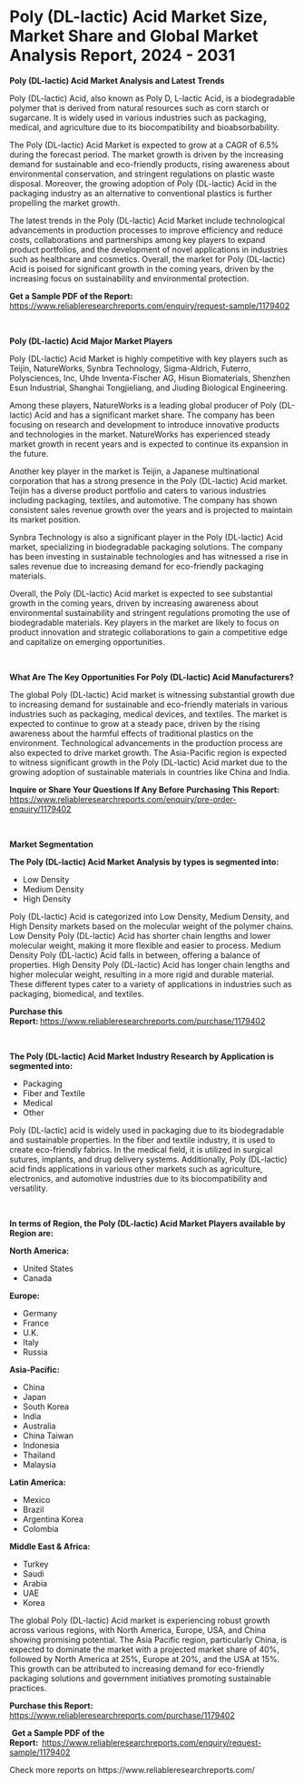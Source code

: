 <p><h1>Poly (DL-lactic) Acid Market Size, Market Share and Global Market Analysis Report, 2024 - 2031</h1></p><p><strong>Poly (DL-lactic) Acid Market Analysis and Latest Trends</strong></p>
<p><p>Poly (DL-lactic) Acid, also known as Poly D, L-lactic Acid, is a biodegradable polymer that is derived from natural resources such as corn starch or sugarcane. It is widely used in various industries such as packaging, medical, and agriculture due to its biocompatibility and bioabsorbability.</p><p>The Poly (DL-lactic) Acid Market is expected to grow at a CAGR of 6.5% during the forecast period. The market growth is driven by the increasing demand for sustainable and eco-friendly products, rising awareness about environmental conservation, and stringent regulations on plastic waste disposal. Moreover, the growing adoption of Poly (DL-lactic) Acid in the packaging industry as an alternative to conventional plastics is further propelling the market growth.</p><p>The latest trends in the Poly (DL-lactic) Acid Market include technological advancements in production processes to improve efficiency and reduce costs, collaborations and partnerships among key players to expand product portfolios, and the development of novel applications in industries such as healthcare and cosmetics. Overall, the market for Poly (DL-lactic) Acid is poised for significant growth in the coming years, driven by the increasing focus on sustainability and environmental protection.</p></p>
<p><strong>Get a Sample PDF of the Report:&nbsp;</strong> <a href="https://www.reliableresearchreports.com/enquiry/request-sample/1179402">https://www.reliableresearchreports.com/enquiry/request-sample/1179402</a></p>
<p>&nbsp;</p>
<p><strong>Poly (DL-lactic) Acid Major Market Players</strong></p>
<p><p>Poly (DL-lactic) Acid Market is highly competitive with key players such as Teijin, NatureWorks, Synbra Technology, Sigma-Aldrich, Futerro, Polysciences, Inc, Uhde Inventa-Fischer AG, Hisun Biomaterials, Shenzhen Esun Industrial, Shanghai Tongjieliang, and Jiuding Biological Engineering. </p><p>Among these players, NatureWorks is a leading global producer of Poly (DL-lactic) Acid and has a significant market share. The company has been focusing on research and development to introduce innovative products and technologies in the market. NatureWorks has experienced steady market growth in recent years and is expected to continue its expansion in the future.</p><p>Another key player in the market is Teijin, a Japanese multinational corporation that has a strong presence in the Poly (DL-lactic) Acid market. Teijin has a diverse product portfolio and caters to various industries including packaging, textiles, and automotive. The company has shown consistent sales revenue growth over the years and is projected to maintain its market position.</p><p>Synbra Technology is also a significant player in the Poly (DL-lactic) Acid market, specializing in biodegradable packaging solutions. The company has been investing in sustainable technologies and has witnessed a rise in sales revenue due to increasing demand for eco-friendly packaging materials.</p><p>Overall, the Poly (DL-lactic) Acid market is expected to see substantial growth in the coming years, driven by increasing awareness about environmental sustainability and stringent regulations promoting the use of biodegradable materials. Key players in the market are likely to focus on product innovation and strategic collaborations to gain a competitive edge and capitalize on emerging opportunities.</p></p>
<p>&nbsp;</p>
<p><strong>What Are The Key Opportunities For Poly (DL-lactic) Acid Manufacturers?</strong></p>
<p><p>The global Poly (DL-lactic) Acid market is witnessing substantial growth due to increasing demand for sustainable and eco-friendly materials in various industries such as packaging, medical devices, and textiles. The market is expected to continue to grow at a steady pace, driven by the rising awareness about the harmful effects of traditional plastics on the environment. Technological advancements in the production process are also expected to drive market growth. The Asia-Pacific region is expected to witness significant growth in the Poly (DL-lactic) Acid market due to the growing adoption of sustainable materials in countries like China and India.</p></p>
<p><strong>Inquire or Share Your Questions If Any Before Purchasing This Report:</strong> <a href="https://www.reliableresearchreports.com/enquiry/pre-order-enquiry/1179402">https://www.reliableresearchreports.com/enquiry/pre-order-enquiry/1179402</a></p>
<p>&nbsp;</p>
<p><strong>Market Segmentation</strong></p>
<p><strong>The Poly (DL-lactic) Acid Market Analysis by types is segmented into:</strong></p>
<p><ul><li>Low Density</li><li>Medium Density</li><li>High Density</li></ul></p>
<p><p>Poly (DL-lactic) Acid is categorized into Low Density, Medium Density, and High Density markets based on the molecular weight of the polymer chains. Low Density Poly (DL-lactic) Acid has shorter chain lengths and lower molecular weight, making it more flexible and easier to process. Medium Density Poly (DL-lactic) Acid falls in between, offering a balance of properties. High Density Poly (DL-lactic) Acid has longer chain lengths and higher molecular weight, resulting in a more rigid and durable material. These different types cater to a variety of applications in industries such as packaging, biomedical, and textiles.</p></p>
<p><strong>Purchase this Report:&nbsp;</strong><a href="https://www.reliableresearchreports.com/purchase/1179402">https://www.reliableresearchreports.com/purchase/1179402</a></p>
<p>&nbsp;</p>
<p><strong>The Poly (DL-lactic) Acid Market Industry Research by Application is segmented into:</strong></p>
<p><ul><li>Packaging</li><li>Fiber and Textile</li><li>Medical</li><li>Other</li></ul></p>
<p><p>Poly (DL-lactic) acid is widely used in packaging due to its biodegradable and sustainable properties. In the fiber and textile industry, it is used to create eco-friendly fabrics. In the medical field, it is utilized in surgical sutures, implants, and drug delivery systems. Additionally, Poly (DL-lactic) acid finds applications in various other markets such as agriculture, electronics, and automotive industries due to its biocompatibility and versatility.</p></p>
<p>&nbsp;</p>
<p><strong>In terms of Region, the Poly (DL-lactic) Acid Market Players available by Region are:</strong></p>
<p>
    <p> <strong> North America: </strong>
        <ul>
            <li>United States</li>
            <li>Canada</li>
        </ul>
        </p> 
    <p> <strong> Europe: </strong>
        <ul>
            <li>Germany</li>
            <li>France</li>
            <li>U.K.</li>
            <li>Italy</li>
            <li>Russia</li>
        </ul>
        </p> 
    <p> <strong> Asia-Pacific: </strong>
        <ul>
            <li>China</li>
            <li>Japan</li>
            <li>South Korea</li>
            <li>India</li>
            <li>Australia</li>
            <li>China Taiwan</li>
            <li>Indonesia</li>
            <li>Thailand</li>
            <li>Malaysia</li>
        </ul>
        </p> 
    <p> <strong> Latin America: </strong>
        <ul>
            <li>Mexico</li>
            <li>Brazil</li>
            <li>Argentina Korea</li>
            <li>Colombia</li>
        </ul>
        </p> 
    <p> <strong> Middle East & Africa: </strong>
        <ul>
            <li>Turkey</li>
            <li>Saudi</li>
            <li>Arabia</li>
            <li>UAE</li>
            <li>Korea</li>
        </ul>
    </p>
    </p>
<p><p>The global Poly (DL-lactic) Acid market is experiencing robust growth across various regions, with North America, Europe, USA, and China showing promising potential. The Asia Pacific region, particularly China, is expected to dominate the market with a projected market share of 40%, followed by North America at 25%, Europe at 20%, and the USA at 15%. This growth can be attributed to increasing demand for eco-friendly packaging solutions and government initiatives promoting sustainable practices.</p></p>
<p><strong>Purchase this Report: </strong><a href="https://www.reliableresearchreports.com/purchase/1179402">https://www.reliableresearchreports.com/purchase/1179402</a></p>
<p>&nbsp;<strong>Get a Sample PDF of the Report:&nbsp;&nbsp;</strong><a href="https://www.reliableresearchreports.com/enquiry/request-sample/1179402">https://www.reliableresearchreports.com/enquiry/request-sample/1179402</a></p>
<p><strong></strong></p>
<p>Check more reports on https://www.reliableresearchreports.com/</p>